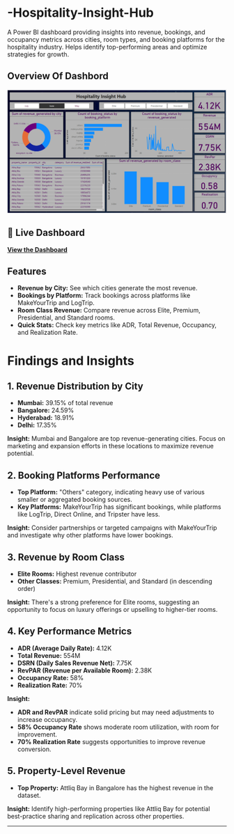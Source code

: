 # -Hospitality-Insight-Hub

A Power BI dashboard providing insights into revenue, bookings, and occupancy metrics across cities, room types, and booking platforms for the hospitality industry. Helps identify top-performing areas and optimize strategies for growth.

## Overview Of Dashbord
![Hospitality Insight Hub](https://github.com/mayureshmakawar/-Hospitality-Insight-Hub/blob/main/Screenshot%202024-11-01%20232216.png)

## 🔗 Live Dashboard

[**View the Dashboard**](https://app.powerbi.com/view?r=eyJrIjoiZTQyZTQxOWUtMTA0ZS00MGU5LTlkODUtZTY4NmFjNDIzZTFjIiwidCI6ImQxMWFkOTIzLWQ0ZjctNGQyNC1iZWRiLTE0MzFjNjA5NDk2NyJ9)

##  Features

- **Revenue by City:** See which cities generate the most revenue.
- **Bookings by Platform:** Track bookings across platforms like MakeYourTrip and LogTrip.
- **Room Class Revenue:** Compare revenue across Elite, Premium, Presidential, and Standard rooms.
- **Quick Stats:** Check key metrics like ADR, Total Revenue, Occupancy, and Realization Rate.

#  Findings and Insights

## 1. Revenue Distribution by City
- **Mumbai:** 39.15% of total revenue
- **Bangalore:** 24.59%
- **Hyderabad:** 18.91%
- **Delhi:** 17.35%
  
**Insight:** Mumbai and Bangalore are top revenue-generating cities. Focus on marketing and expansion efforts in these locations to maximize revenue potential.

## 2. Booking Platforms Performance
- **Top Platform:** "Others" category, indicating heavy use of various smaller or aggregated booking sources.
- **Key Platforms:** MakeYourTrip has significant bookings, while platforms like LogTrip, Direct Online, and Tripster have less.

**Insight:** Consider partnerships or targeted campaigns with MakeYourTrip and investigate why other platforms have lower bookings.

## 3. Revenue by Room Class
- **Elite Rooms:** Highest revenue contributor
- **Other Classes:** Premium, Presidential, and Standard (in descending order)

**Insight:** There's a strong preference for Elite rooms, suggesting an opportunity to focus on luxury offerings or upselling to higher-tier rooms.

## 4. Key Performance Metrics
- **ADR (Average Daily Rate):** 4.12K
- **Total Revenue:** 554M
- **DSRN (Daily Sales Revenue Net):** 7.75K
- **RevPAR (Revenue per Available Room):** 2.38K
- **Occupancy Rate:** 58%
- **Realization Rate:** 70%

**Insight:** 
- **ADR and RevPAR** indicate solid pricing but may need adjustments to increase occupancy.
- **58% Occupancy Rate** shows moderate room utilization, with room for improvement.
- **70% Realization Rate** suggests opportunities to improve revenue conversion.

## 5. Property-Level Revenue
- **Top Property:** Attliq Bay in Bangalore has the highest revenue in the dataset.

**Insight:** Identify high-performing properties like Attliq Bay for potential best-practice sharing and replication across other properties.

---
